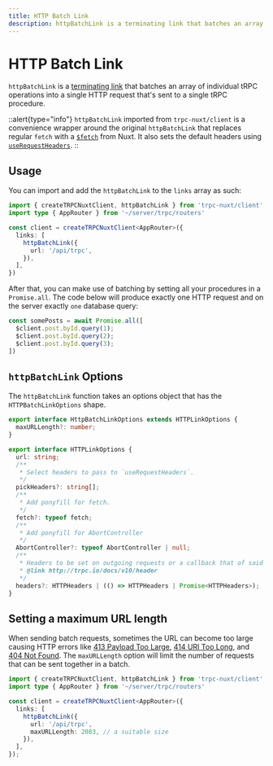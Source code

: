```yaml
---
title: HTTP Batch Link
description: httpBatchLink is a terminating link that batches an array of individual tRPC operations into a single HTTP request that's sent to a single tRPC procedure.
---
```


# HTTP Batch Link

`httpBatchLink` is a [terminating link](https://trpc.io/docs/links#the-terminating-link) that batches an array of individual tRPC operations into a single HTTP request that's sent to a single tRPC procedure.

::alert{type="info"}
`httpBatchLink` imported from `trpc-nuxt/client` is a convenience wrapper around the original `httpBatchLink` that replaces regular `fetch` with a [`$fetch`](https://nuxt.com/docs/api/utils/dollarfetch) from Nuxt. It also sets the default headers using [`useRequestHeaders`](https://nuxt.com/docs/api/composables/use-request-headers#userequestheaders).
::

## Usage

You can import and add the `httpBatchLink` to the `links` array as such:

```ts
import { createTRPCNuxtClient, httpBatchLink } from 'trpc-nuxt/client'
import type { AppRouter } from '~/server/trpc/routers'

const client = createTRPCNuxtClient<AppRouter>({
  links: [
    httpBatchLink({
      url: '/api/trpc',
    }),
  ],
})
```

After that, you can make use of batching by setting all your procedures in a `Promise.all`. The code below will produce exactly one HTTP request and on the server exactly `one` database query:

```ts
const somePosts = await Promise.all([
  $client.post.byId.query(1);
  $client.post.byId.query(2);
  $client.post.byId.query(3);
])
```

## `httpBatchLink` Options

The `httpBatchLink` function takes an options object that has the `HTTPBatchLinkOptions` shape.

```ts
export interface HttpBatchLinkOptions extends HTTPLinkOptions {
  maxURLLength?: number;
}

export interface HTTPLinkOptions {
  url: string;
  /**
   * Select headers to pass to `useRequestHeaders`.
   */
  pickHeaders?: string[];
  /**
   * Add ponyfill for fetch.
   */
  fetch?: typeof fetch;
  /**
   * Add ponyfill for AbortController
   */
  AbortController?: typeof AbortController | null;
  /**
   * Headers to be set on outgoing requests or a callback that of said headers
   * @link http://trpc.io/docs/v10/header
   */
  headers?: HTTPHeaders | (() => HTTPHeaders | Promise<HTTPHeaders>);
}
```

## Setting a maximum URL length

When sending batch requests, sometimes the URL can become too large causing HTTP errors like [413 Payload Too Large](https://developer.mozilla.org/en-US/docs/Web/HTTP/Status/413), [414 URI Too Long](https://developer.mozilla.org/en-US/docs/Web/HTTP/Status/414), and [404 Not Found](https://developer.mozilla.org/en-US/docs/Web/HTTP/Status/404). The `maxURLLength` option will limit the number of requests that can be sent together in a batch.

```ts
import { createTRPCNuxtClient, httpBatchLink } from 'trpc-nuxt/client';
import type { AppRouter } from '~/server/trpc/routers'

const client = createTRPCNuxtClient<AppRouter>({
  links: [
    httpBatchLink({
      url: '/api/trpc',
      maxURLLength: 2083, // a suitable size
    }),
  ],
});
```
